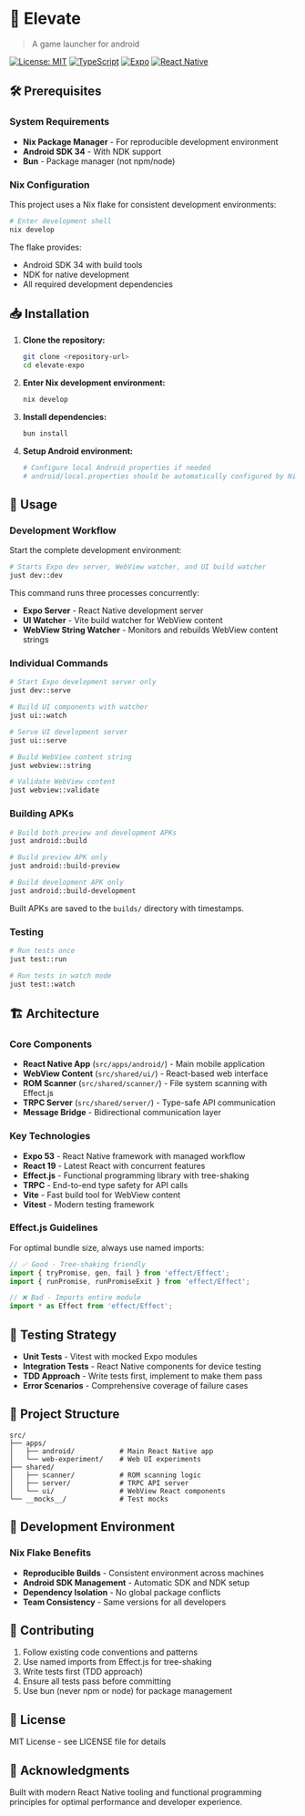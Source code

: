 # 🚀 Elevate

> A game launcher for android

[![License: MIT](https://img.shields.io/badge/License-MIT-yellow.svg)](https://opensource.org/licenses/MIT)
[![TypeScript](https://img.shields.io/badge/%3C%2F%3E-TypeScript-%230074c1.svg)](https://www.typescriptlang.org/)
[![Expo](https://img.shields.io/badge/Expo-000020?logo=expo&logoColor=white)](https://expo.dev/)
[![React Native](https://img.shields.io/badge/React_Native-20232A?logo=react&logoColor=61DAFB)](https://reactnative.dev/)

## 🛠️ Prerequisites

### System Requirements

- **Nix Package Manager** - For reproducible development environment
- **Android SDK 34** - With NDK support
- **Bun** - Package manager (not npm/node)

### Nix Configuration

This project uses a Nix flake for consistent development environments:

```bash
# Enter development shell
nix develop
```

The flake provides:
- Android SDK 34 with build tools
- NDK for native development
- All required development dependencies

## 📥 Installation

1. **Clone the repository:**
   ```bash
   git clone <repository-url>
   cd elevate-expo
   ```

2. **Enter Nix development environment:**
   ```bash
   nix develop
   ```

3. **Install dependencies:**
   ```bash
   bun install
   ```

4. **Setup Android environment:**
   ```bash
   # Configure local Android properties if needed
   # android/local.properties should be automatically configured by Nix
   ```

## 🚀 Usage

### Development Workflow

Start the complete development environment:

```bash
# Starts Expo dev server, WebView watcher, and UI build watcher
just dev::dev
```

This command runs three processes concurrently:
- **Expo Server** - React Native development server
- **UI Watcher** - Vite build watcher for WebView content
- **WebView String Watcher** - Monitors and rebuilds WebView content strings

### Individual Commands

```bash
# Start Expo development server only
just dev::serve

# Build UI components with watcher
just ui::watch

# Serve UI development server
just ui::serve

# Build WebView content string
just webview::string

# Validate WebView content
just webview::validate
```

### Building APKs

```bash
# Build both preview and development APKs
just android::build

# Build preview APK only
just android::build-preview

# Build development APK only
just android::build-development
```

Built APKs are saved to the `builds/` directory with timestamps.

### Testing

```bash
# Run tests once
just test::run

# Run tests in watch mode
just test::watch
```

## 🏗️ Architecture

### Core Components

- **React Native App** (`src/apps/android/`) - Main mobile application
- **WebView Content** (`src/shared/ui/`) - React-based web interface
- **ROM Scanner** (`src/shared/scanner/`) - File system scanning with Effect.js
- **TRPC Server** (`src/shared/server/`) - Type-safe API communication
- **Message Bridge** - Bidirectional communication layer

### Key Technologies

- **Expo 53** - React Native framework with managed workflow
- **React 19** - Latest React with concurrent features
- **Effect.js** - Functional programming library with tree-shaking
- **TRPC** - End-to-end type safety for API calls
- **Vite** - Fast build tool for WebView content
- **Vitest** - Modern testing framework

### Effect.js Guidelines

For optimal bundle size, always use named imports:

```typescript
// ✅ Good - Tree-shaking friendly
import { tryPromise, gen, fail } from 'effect/Effect';
import { runPromise, runPromiseExit } from 'effect/Effect';

// ❌ Bad - Imports entire module
import * as Effect from 'effect/Effect';
```

## 🧪 Testing Strategy

- **Unit Tests** - Vitest with mocked Expo modules
- **Integration Tests** - React Native components for device testing
- **TDD Approach** - Write tests first, implement to make them pass
- **Error Scenarios** - Comprehensive coverage of failure cases

## 📁 Project Structure

```
src/
├── apps/
│   ├── android/           # Main React Native app
│   └── web-experiment/    # Web UI experiments
├── shared/
│   ├── scanner/           # ROM scanning logic
│   ├── server/            # TRPC API server
│   └── ui/                # WebView React components
└── __mocks__/             # Test mocks
```

## 🔧 Development Environment

### Nix Flake Benefits

- **Reproducible Builds** - Consistent environment across machines
- **Android SDK Management** - Automatic SDK and NDK setup
- **Dependency Isolation** - No global package conflicts
- **Team Consistency** - Same versions for all developers

## 🤝 Contributing

1. Follow existing code conventions and patterns
2. Use named imports from Effect.js for tree-shaking
3. Write tests first (TDD approach)
4. Ensure all tests pass before committing
5. Use bun (never npm or node) for package management

## 📜 License

MIT License - see LICENSE file for details

## 🙏 Acknowledgments

Built with modern React Native tooling and functional programming principles for optimal performance and developer experience.
